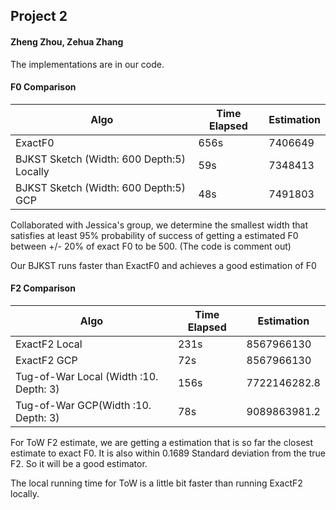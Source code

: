 ## Project 2

#### Zheng Zhou, Zehua Zhang

The implementations are in our code.

#### F0 Comparison

| Algo                                      | Time Elapsed | Estimation |
| ----------------------------------------- | ------------ | ---------- |
| ExactF0                                   | 656s         | 7406649    |
| BJKST Sketch (Width: 600 Depth:5) Locally | 59s          | 7348413    |
| BJKST Sketch (Width: 600 Depth:5) GCP     | 48s          | 7491803    |

Collaborated with Jessica's group, we determine the smallest width that satisfies at least 95% probability of success of getting a estimated F0 between +/- 20% of exact F0 to be 500. (The code is comment out)

Our BJKST runs faster than ExactF0 and achieves a good estimation of F0

#### F2 Comparison

| Algo                                   | Time Elapsed | Estimation   |
| -------------------------------------- | ------------ | ------------ |
| ExactF2 Local                          | 231s         | 8567966130   |
| ExactF2 GCP                            | 72s          | 8567966130   |
| Tug-of-War Local (Width :10. Depth: 3) | 156s         | 7722146282.8 |
| Tug-of-War GCP(Width :10. Depth: 3)    | 78s          | 9089863981.2 |

For ToW F2 estimate, we are getting a estimation that is so far the closest estimate to exact F0. It is also within 0.1689 Standard deviation from the true F2. So it will be a good estimator.

The local running time for ToW is a little bit faster than running ExactF2 locally.

